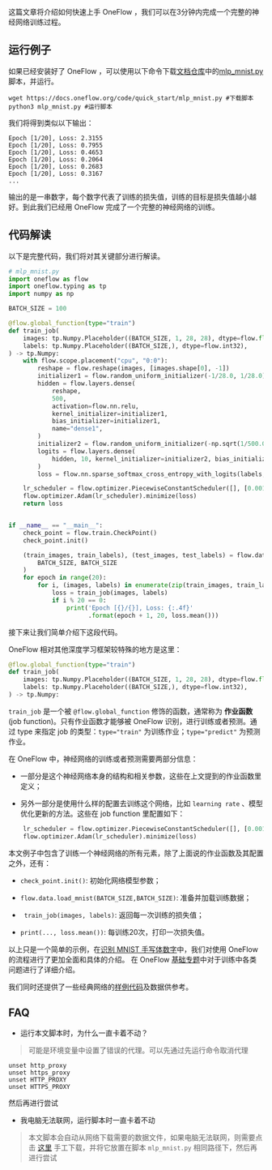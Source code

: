 这篇文章将介绍如何快速上手 OneFlow ，我们可以在3分钟内完成一个完整的神经网络训练过程。

## 运行例子
如果已经安装好了 OneFlow ，可以使用以下命令下载[文档仓库](https://github.com/Oneflow-Inc/oneflow-documentation.git)中的[mlp_mnist.py](https://github.com/Oneflow-Inc/oneflow-documentation/blob/master/cn/docs/code/quick_start/mlp_mnist.py)脚本，并运行。

```shell
wget https://docs.oneflow.org/code/quick_start/mlp_mnist.py #下载脚本
python3 mlp_mnist.py #运行脚本
```

我们将得到类似以下输出：
```
Epoch [1/20], Loss: 2.3155
Epoch [1/20], Loss: 0.7955
Epoch [1/20], Loss: 0.4653
Epoch [1/20], Loss: 0.2064
Epoch [1/20], Loss: 0.2683
Epoch [1/20], Loss: 0.3167
...
```

输出的是一串数字，每个数字代表了训练的损失值，训练的目标是损失值越小越好。到此我们已经用 OneFlow 完成了一个完整的神经网络的训练。

## 代码解读

以下是完整代码，我们将对其关键部分进行解读。
```python
# mlp_mnist.py
import oneflow as flow
import oneflow.typing as tp
import numpy as np

BATCH_SIZE = 100

@flow.global_function(type="train")
def train_job(
    images: tp.Numpy.Placeholder((BATCH_SIZE, 1, 28, 28), dtype=flow.float),
    labels: tp.Numpy.Placeholder((BATCH_SIZE,), dtype=flow.int32),
) -> tp.Numpy:
    with flow.scope.placement("cpu", "0:0"):
        reshape = flow.reshape(images, [images.shape[0], -1])
        initializer1 = flow.random_uniform_initializer(-1/28.0, 1/28.0)
        hidden = flow.layers.dense(
            reshape,
            500,
            activation=flow.nn.relu,
            kernel_initializer=initializer1,
            bias_initializer=initializer1,
            name="dense1",
        )
        initializer2 = flow.random_uniform_initializer(-np.sqrt(1/500.0), np.sqrt(1/500.0))
        logits = flow.layers.dense(
            hidden, 10, kernel_initializer=initializer2, bias_initializer=initializer2, name="dense2"
        )
        loss = flow.nn.sparse_softmax_cross_entropy_with_logits(labels, logits)

    lr_scheduler = flow.optimizer.PiecewiseConstantScheduler([], [0.001])
    flow.optimizer.Adam(lr_scheduler).minimize(loss)
    return loss


if __name__ == "__main__":
    check_point = flow.train.CheckPoint()
    check_point.init()

    (train_images, train_labels), (test_images, test_labels) = flow.data.load_mnist(
        BATCH_SIZE, BATCH_SIZE
    )
    for epoch in range(20):
        for i, (images, labels) in enumerate(zip(train_images, train_labels)):
            loss = train_job(images, labels)
            if i % 20 == 0:
                print('Epoch [{}/{}], Loss: {:.4f}'
                      .format(epoch + 1, 20, loss.mean()))
```

接下来让我们简单介绍下这段代码。

OneFlow 相对其他深度学习框架较特殊的地方是这里：
```python
@flow.global_function(type="train")
def train_job(
    images: tp.Numpy.Placeholder((BATCH_SIZE, 1, 28, 28), dtype=flow.float),
    labels: tp.Numpy.Placeholder((BATCH_SIZE,), dtype=flow.int32),
) -> tp.Numpy:
```
`train_job` 是一个被 `@flow.global_function` 修饰的函数，通常称为 **作业函数** (job function)。只有作业函数才能够被 OneFlow 识别，进行训练或者预测。通过 type 来指定 job 的类型：`type="train"` 为训练作业；`type="predict"` 为预测作业。

在 OneFlow 中，神经网络的训练或者预测需要两部分信息：

* 一部分是这个神经网络本身的结构和相关参数，这些在上文提到的作业函数里定义；

* 另外一部分是使用什么样的配置去训练这个网络，比如 `learning rate` 、模型优化更新的方法。这些在 job function 里配置如下：
```python
    lr_scheduler = flow.optimizer.PiecewiseConstantScheduler([], [0.001])
    flow.optimizer.Adam(lr_scheduler).minimize(loss)
```

本文例子中包含了训练一个神经网络的所有元素，除了上面说的作业函数及其配置之外，还有：

- `check_point.init()`: 初始化网络模型参数；

- `flow.data.load_mnist(BATCH_SIZE,BATCH_SIZE)`: 准备并加载训练数据；

- ` train_job(images, labels)`: 返回每一次训练的损失值；

- `print(..., loss.mean())`: 每训练20次，打印一次损失值。


以上只是一个简单的示例，在[识别 MNIST 手写体数字](lenet_mnist.md)中，我们对使用 OneFlow 的流程进行了更加全面和具体的介绍。
在 OneFlow [基础专题](../basics_topics/data_input.md)中对于训练中各类问题进行了详细介绍。


我们同时还提供了一些经典网络的[样例代码](https://github.com/Oneflow-Inc/OneFlow-Benchmark)及数据供参考。

## FAQ
- 运行本文脚本时，为什么一直卡着不动？
> 可能是环境变量中设置了错误的代理。可以先通过先运行命令取消代理
```
unset http_proxy
unset https_proxy
unset HTTP_PROXY
unset HTTPS_PROXY
```
然后再进行尝试

- 我电脑无法联网，运行脚本时一直卡着不动
> 本文脚本会自动从网络下载需要的数据文件，如果电脑无法联网，则需要点击 [这里](https://oneflow-public.oss-cn-beijing.aliyuncs.com/datasets/mnist.npz) 手工下载，并将它放置在脚本 `mlp_mnist.py` 相同路径下，然后再进行尝试
